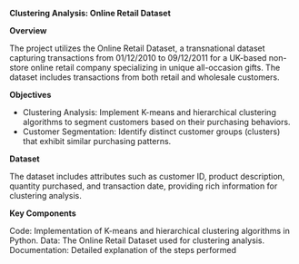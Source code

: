 **Clustering Analysis: Online Retail Dataset**

**Overview**

The project utilizes the Online Retail Dataset, a transnational dataset capturing transactions from 01/12/2010 to 09/12/2011 for a UK-based non-store online retail company specializing in unique all-occasion gifts. The dataset includes transactions from both retail and wholesale customers.

**Objectives**

- Clustering Analysis: Implement K-means and hierarchical clustering algorithms to segment customers based on their purchasing behaviors.
- Customer Segmentation: Identify distinct customer groups (clusters) that exhibit similar purchasing patterns.

**Dataset**

The dataset includes attributes such as customer ID, product description, quantity purchased, and transaction date, providing rich information for clustering analysis.

**Key Components**

Code: Implementation of K-means and hierarchical clustering algorithms in Python.
Data: The Online Retail Dataset used for clustering analysis.
Documentation: Detailed explanation of the steps performed
